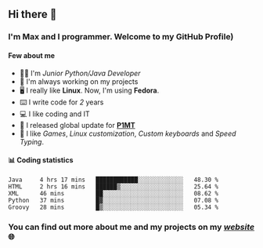 ## Hi there 👋
### I'm Max and I programmer. Welcome to my GitHub Profile)

#### **Few about me**
- 👨‍💻 I'm _Junior Python/Java Developer_
- 📁 I'm always working on my projects
- 🖥️ I really like **Linux**. Now, I'm using **Fedora**.
- ⌨️ I write code for _2_ years
- 💻 I like coding and IT
- 📃 I released global update for **[P1MT](https://github.com/merive/Press1MTimes)**
- 👾 I like _Games_, _Linux customization_, _Custom keyboards_ and _Speed Typing_.

#### 📊 **Coding statistics**
<!--START_SECTION:waka-->
```text
Java     4 hrs 17 mins   ████████████░░░░░░░░░░░░░   48.30 % 
HTML     2 hrs 16 mins   ██████▒░░░░░░░░░░░░░░░░░░   25.64 % 
XML      46 mins         ██░░░░░░░░░░░░░░░░░░░░░░░   08.62 % 
Python   37 mins         █▓░░░░░░░░░░░░░░░░░░░░░░░   07.08 % 
Groovy   28 mins         █▒░░░░░░░░░░░░░░░░░░░░░░░   05.34 % 
```
<!--END_SECTION:waka-->

### **You can find out more about me and my projects on my _[website](https://merive.herokuapp.com/)_ 🌐**
